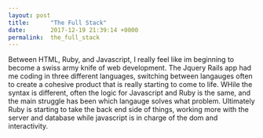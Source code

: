```yaml
---
layout: post
title:      "The Full Stack"
date:       2017-12-19 21:39:14 +0000
permalink:  the_full_stack
---
```



Between HTML, Ruby, and Javascript, I really feel like im beginning to become a swiss army knife of web development. The Jquery Rails app had me coding in three different languages, switching between langauges often to create a cohesive product that is really starting to come to life. WHile the syntax is different, often the logic for Javascript and Ruby is the same, and the main struggle has been which langauge solves what problem. Ultimately Ruby is starting to take the back end side of things, working more with the server and database while javascript is in charge of the dom and interactivity.
